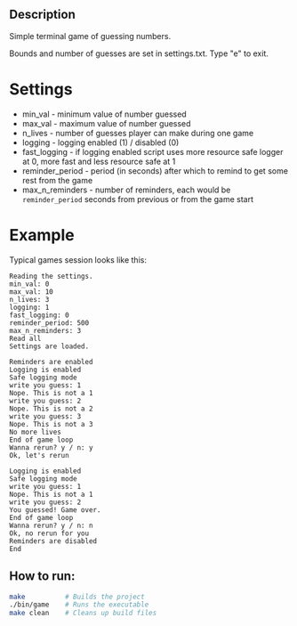 ## Description
Simple terminal game of guessing numbers.

Bounds and number of guesses are set in settings.txt.
Type "e" to exit.

# Settings
- min_val - minimum value of number guessed
- max_val - maximum value of number guessed
- n_lives - number of guesses player can make during one game
- logging - logging enabled (1) / disabled (0)
- fast_logging - if logging enabled script uses more resource safe logger at 0, more fast and less resource safe at 1
- reminder_period - period (in seconds) after which to remind to get some rest from the game
- max_n_reminders - number of reminders, each would be `reminder_period` seconds from previous or from the game start

# Example
Typical games session looks like this:
```terminal
Reading the settings.
min_val: 0
max_val: 10
n_lives: 3
logging: 1
fast_logging: 0
reminder_period: 500
max_n_reminders: 3
Read all
Settings are loaded.

Reminders are enabled
Logging is enabled
Safe logging mode
write you guess: 1
Nope. This is not a 1
write you guess: 2
Nope. This is not a 2
write you guess: 3
Nope. This is not a 3
No more lives
End of game loop
Wanna rerun? y / n: y
Ok, let's rerun

Logging is enabled
Safe logging mode
write you guess: 1
Nope. This is not a 1
write you guess: 2
You guessed! Game over.
End of game loop
Wanna rerun? y / n: n
Ok, no rerun for you
Reminders are disabled
End
```

## How to run:
```bash
make          # Builds the project
./bin/game    # Runs the executable
make clean    # Cleans up build files
```